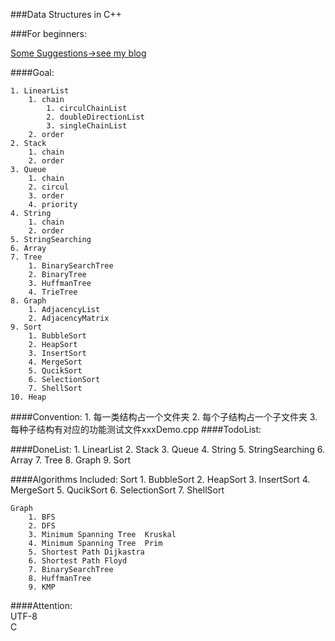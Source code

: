 ###Data Structures in C++

###For beginners:  

[Some Suggestions->see my blog](http://x-fei.me/ds/)

####Goal:

    1. LinearList
        1. chain
            1. circulChainList
            2. doubleDirectionList
            3. singleChainList
        2. order
    2. Stack
        1. chain
        2. order
    3. Queue
        1. chain
        2. circul
        3. order
        4. priority
    4. String
        1. chain
        2. order
    5. StringSearching
    6. Array
    7. Tree
        1. BinarySearchTree
        2. BinaryTree
        3. HuffmanTree
        4. TrieTree
    8. Graph
        1. AdjacencyList
        2. AdjacencyMatrix
    9. Sort
        1. BubbleSort
        2. HeapSort
        3. InsertSort
        4. MergeSort
        5. QucikSort
        6. SelectionSort
        7. ShellSort
    10. Heap

####Convention:
    1. 每一类结构占一个文件夹
    2. 每个子结构占一个子文件夹
    3. 每种子结构有对应的功能测试文件xxxDemo.cpp
####TodoList:
    

####DoneList:
    1. LinearList
    2. Stack
    3. Queue
    4. String
    5. StringSearching
    6. Array
    7. Tree
    8. Graph
    9. Sort

####Algorithms Included:
    Sort
        1. BubbleSort
        2. HeapSort
        3. InsertSort
        4. MergeSort
        5. QucikSort
        6. SelectionSort
        7. ShellSort

    Graph
        1. BFS
        2. DFS
        3. Minimum Spanning Tree  Kruskal
        4. Minimum Spanning Tree  Prim
        5. Shortest Path Dijkastra
        6. Shortest Path Floyd
        7. BinarySearchTree
        8. HuffmanTree
        9. KMP

####Attention:  
    UTF-8  
    C
